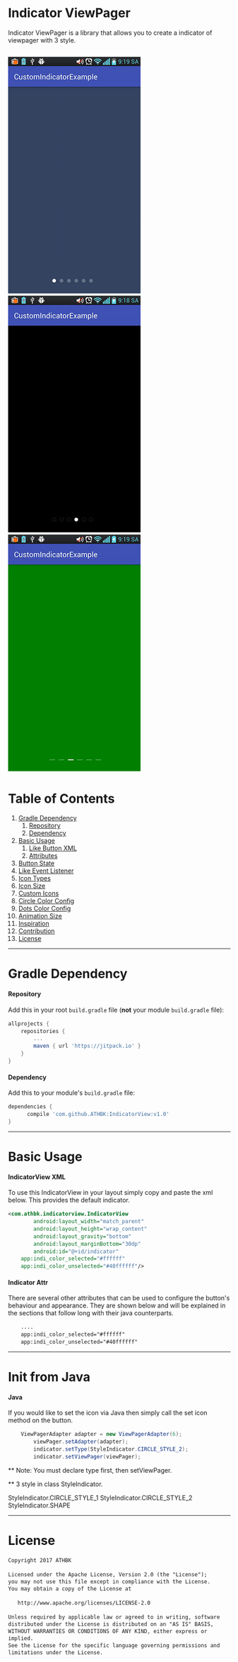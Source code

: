 # Indicator ViewPager
Indicator ViewPager is a library that allows you to create a indicator of viewpager with 3 style.

  ![demo](ScreenShots/2017-03-21-09-19-02.jpg)
  ![demo](ScreenShots/2017-03-21-09-18-36.jpg)
  ![demo](ScreenShots/2017-03-21-09-19-34.jpg)
---

# Table of Contents

1. [Gradle Dependency](https://github.com/jd-alexander/LikeButton#gradle-dependency)
   1. [Repository](https://github.com/jd-alexander/LikeButton#repository)
   2. [Dependency](https://github.com/jd-alexander/LikeButton#dependency)
2. [Basic Usage](https://github.com/jd-alexander/LikeButton#basic-usage)
   1. [Like Button XML](https://github.com/jd-alexander/LikeButton#like-button-xml)
   2. [Attributes](https://github.com/jd-alexander/LikeButton#attributes)
3. [Button State](https://github.com/jd-alexander/LikeButton#button-state)
4. [Like Event Listener](https://github.com/jd-alexander/LikeButton#like-event-listener)
5. [Icon Types](https://github.com/jd-alexander/LikeButton#icon-types)
6. [Icon Size](https://github.com/jd-alexander/LikeButton#icon-size)
7. [Custom Icons](https://github.com/jd-alexander/LikeButton#custom-icons)
8. [Circle Color Config](https://github.com/jd-alexander/LikeButton#circle-color-config)
9. [Dots Color Config](https://github.com/jd-alexander/LikeButton#dots-color-config)
10. [Animation Size](https://github.com/jd-alexander/LikeButton#animation-size)
11. [Inspiration](https://github.com/jd-alexander/LikeButton#inspiration)
12. [Contribution](https://github.com/jd-alexander/LikeButton#contribution)
13. [License](https://github.com/jd-alexander/LikeButton#license)

   
---

# Gradle Dependency


#### Repository

Add this in your root `build.gradle` file (**not** your module `build.gradle` file):

```gradle
allprojects {
	repositories {
		...
		maven { url 'https://jitpack.io' }
	}
}
```

#### Dependency

Add this to your module's `build.gradle` file:

```gradle
dependencies {
	  compile 'com.github.ATHBK:IndicatorView:v1.0'
}
```

---

# Basic Usage

#### IndicatorView XML

To use this IndicatorView in your layout simply copy and paste the xml below. This provides the default indicator. 

```xml
<com.athbk.indicatorview.IndicatorView
        android:layout_width="match_parent"
        android:layout_height="wrap_content"
        android:layout_gravity="bottom"
        android:layout_marginBottom="30dp"
        android:id="@+id/indicator"
	app:indi_color_selected="#ffffff"
	app:indi_color_unselected="#40ffffff"/>
```
#### Indicator Attr 

There are several other attributes that can be used to configure the button's behaviour and appearance. They are shown below and will be explained in the sections that follow long with their java counterparts.

```xml
 	....
	app:indi_color_selected="#ffffff"
	app:indi_color_unselected="#40ffffff"
```
---

# Init from Java

#### Java

If you would like to set the icon via Java then simply call the set icon method on the button. 

```java
	ViewPagerAdapter adapter = new ViewPagerAdapter(6);
        viewPager.setAdapter(adapter);
        indicator.setType(StyleIndicator.CIRCLE_STYLE_2);
        indicator.setViewPager(viewPager);
```
** Note: You must declare type first, then setViewPager.

** 3 style in class StyleIndicator.

StyleIndicator.CIRCLE_STYLE_1
StyleIndicator.CIRCLE_STYLE_2
StyleIndicator.SHAPE

---
# License

    Copyright 2017 ATHBK

    Licensed under the Apache License, Version 2.0 (the "License");
    you may not use this file except in compliance with the License.
    You may obtain a copy of the License at

       http://www.apache.org/licenses/LICENSE-2.0

    Unless required by applicable law or agreed to in writing, software
    distributed under the License is distributed on an "AS IS" BASIS,
    WITHOUT WARRANTIES OR CONDITIONS OF ANY KIND, either express or implied.
    See the License for the specific language governing permissions and
    limitations under the License.
